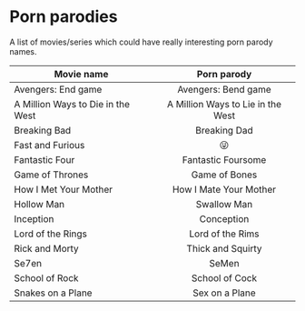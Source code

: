 # Porn parodies

A list of movies/series which could have really interesting porn parody names.

| Movie name      |  Porn parody  |
|-----------------|:-------------:|
| Avengers: End game | Avengers: Bend game |
| A Million Ways to Die in the West | A Million Ways to Lie in the West |
| Breaking Bad | Breaking Dad |
| Fast and Furious | :stuck_out_tongue_winking_eye: |
| Fantastic Four | Fantastic Foursome
| Game of Thrones | Game of Bones |
| How I Met Your Mother | How I Mate Your Mother |
| Hollow Man      | Swallow Man   |
| Inception       | Conception    |
| Lord of the Rings | Lord of the Rims |
| Rick and Morty | Thick and Squirty |
| Se7en | SeMen |
| School of Rock | School of Cock |
| Snakes on a Plane | Sex on a Plane |
